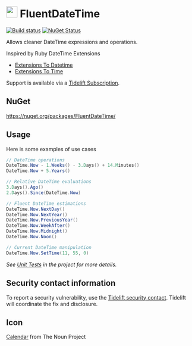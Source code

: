 # <img src="/src/icon.png" height="30px"> FluentDateTime

[![Build status](https://ci.appveyor.com/api/projects/status/me89rbu5iv976k2q/branch/master?svg=true)](https://ci.appveyor.com/project/SimonCropp/fluentdatetime)
[![NuGet Status](https://img.shields.io/nuget/v/FluentDateTime.svg?label=FluentDateTime&cacheSeconds=86400)](https://www.nuget.org/packages/FluentDateTime/)

Allows cleaner DateTime expressions and operations.

Inspired by Ruby DateTime Extensions

 * [Extensions To Datetime](http://edgeguides.rubyonrails.org/active_support_core_extensions.html#extensions-to-datetime)
 * [Extensions To Time](http://edgeguides.rubyonrails.org/active_support_core_extensions.html#extensions-to-time)


Support is available via a [Tidelift Subscription](https://tidelift.com/subscription/pkg/nuget-fluentdatetime?utm_source=nuget-fluentdatetime&utm_medium=referral&utm_campaign=enterprise).


## NuGet

https://nuget.org/packages/FluentDateTime/


## Usage

Here is some examples of use cases

```csharp
// DateTime operations
DateTime.Now - 1.Weeks() - 3.Days() + 14.Minutes()
DateTime.Now + 5.Years()

// Relative DateTime evaluations
3.Days().Ago()
2.Days().Since(DateTime.Now)

// Fluent DateTime estimations
DateTime.Now.NextDay()
DateTime.Now.NextYear()
DateTime.Now.PreviousYear()
DateTime.Now.WeekAfter()
DateTime.Now.Midnight()
DateTime.Now.Noon()

// Current DateTime manipulation
DateTime.Now.SetTime(11, 55, 0)
```

_See [Unit Tests](https://github.com/FluentDateTime/FluentDateTime/tree/master/src/Tests) in the project for more details._


## Security contact information

To report a security vulnerability, use the [Tidelift security contact](https://tidelift.com/security). Tidelift will coordinate the fix and disclosure.


## Icon

[Calendar](http://thenounproject.com/noun/calendar/#icon-No404) from The Noun Project
